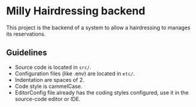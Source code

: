 # Milly Hairdressing backend

This project is the backend of a system to allow a hairdressing to manages its reservations.

## Guidelines

* Source code is located in `src/`.
* Configuration files (like .env) are located in `etc/`.
* Indentation are spaces of 2.
* Code style is cammelCase.
* EditorConfig file already has the coding styles configured, use it in the source-code editor or IDE.
